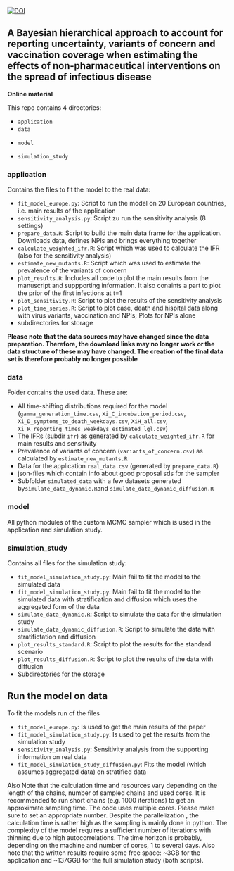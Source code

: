 [![DOI](https://zenodo.org/badge/479283964.svg)](https://zenodo.org/badge/latestdoi/479283964)

A Bayesian hierarchical approach to account for reporting uncertainty, variants of concern and vaccination coverage when estimating the effects of non-pharmaceutical interventions on the spread of infectious disease
-------------------------------------------------------------------------------

**Online material**

This repo contains 4 directories:
* `application`
* `data `
- `model`
* `simulation_study`


### application
Contains the files to fit the model to the real data:
* `fit_model_europe.py`:  Script to run the model on 20 European countries, i.e. main results of the application
* `sensitivity_analysis.py`: Script zu run the sensitivity analysis (8 settings)
* `prepare_data.R`: Script to build the main data frame for the application. Downloads data, defines NPIs and brings everything together
* `calculate_weighted_ifr.R`: Script which was used to calculate the IFR (also for the sensitivity analysis)
* `estimate_new_mutants.R`: Script which was used to estimate the prevalence of the variants of concern
* `plot_results.R`: Includes all code to plot the main results from the manuscript and suppporting information. It also conaints a part to plot the prior of the first infections at t=1
* `plot_sensitivity.R`: Script to plot the results of the sensitivity analysis
* `plot_time_series.R`: Script to plot case, death and hispital data along with virus variants, vaccination and NPIs; Plots for NPIs alone
* subdirectories for storage


**Please note that the data sources may have changed since the data preparation. Therefore, the download links may no longer work or the data structure of these may have changed. The creation of the final data set is therefore probably no longer possible**

### data
Folder contains the used data. These are:
- All time-shifting distributions required for the model (`gamma_generation_time.csv`, `Xi_C_incubation_period.csv`, `Xi_D_symptoms_to_death_weekdays.csv`, `XiH_all.csv`, `Xi_R_reporting_times_weekdays_estimated_lgl.csv`)
- The IFRs (subdir `ifr`) as generated by `calculate_weighted_ifr.R` for main results and sensitivity
- Prevalence of variants of concern (`variants_of_concern.csv`) as calculated by `estimate_new_mutants.R`
- Data for the application `real_data.csv` (generated by `prepare_data.R`) 
- json-files which contain info about good proposal sds for the sampler
- Subfolder `simulated_data` with a few datasets generated by`simulate_data_dynamic.R`and `simulate_data_dynamic_diffusion.R`


### model
All python modules of the custom MCMC sampler which is used in the application and simulation study.


### simulation_study
Contains all files for the simulation study:
* `fit_model_simulation_study.py`: Main fail to fit the model to the simulated data
* `fit_model_simulation_study.py`: Main fail to fit the model to the simulated data with stratification and diffusion which uses the aggregated form of the data
* `simulate_data_dynamic.R`: Script to simulate the data for the simulation study
* `simulate_data_dynamic_diffusion.R`: Script to simulate the data with stratifictation and diffusion
* `plot_results_standard.R`: Script to plot the results for the standard scenario
* `plot_results_diffusion.R`: Script to plot the results of the data with diffusion
* Subdirectories for the storage


## Run the model on data
To fit the models run of the files
- `fit_model_europe.py`: Is used to get the main results of the paper
- `fit_model_simulation_study.py`: Is used to get the results from the simulation study
- `sensitivity_analysis.py`: Sensitivity analysis from the supporting information on real data
- `fit_model_simulation_study_diffusion.py`: Fits the model (which assumes aggregated data) on stratified data


Also Note that the calculation time and resources vary depending on the length of the chains, number of sampled chains and used cores.
It is recommended to run short chains (e.g. 1000 iterations) to get an approximate sampling time.
The code uses multiple cores. Please make sure to set an appropriate number.
Despite the parallelization , the calculation time is rather high as the sampling is mainly done in python. The complexity of the model requires a sufficient number of iterations with thinning due to high autocorrelations. The time horizon is probably, depending on the machine and number of cores, 1 to several days. Also note that the written results require some free space: ~3GB for the application and ~137GGB for the full simulation study (both scripts).
